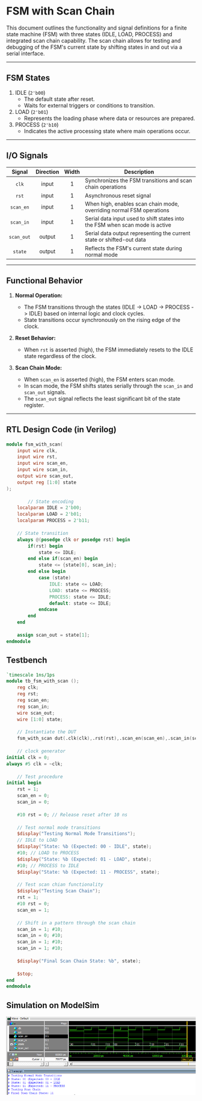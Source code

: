 # FSM with Scan Chain

This document outlines the functionality and signal definitions for a finite state machine (FSM) with three states (IDLE, LOAD, PROCESS) and integrated scan chain capability. The scan chain allows for testing and debugging of the FSM's current state by shifting states in and out via a serial interface.

---

## FSM States
1. IDLE (`2'b00`)
   - The default state after reset.
   - Waits for external triggers or conditions to transition.
2. LOAD (`2'b01`)
   - Represents the loading phase where data or resources are prepared.
3. PROCESS (`2'b10`)
   - Indicates the active processing state where main operations occur.

---

## I/O Signals
|Signal|Direction|Width|Description|
|:----:|:-------:|:---:|-----------|
|`clk`|input|1|Synchronizes the FSM transitions and scan chain operations|
|`rst`|input|1|Asynchronous reset signal|
|`scan_en`|input|1|When high, enables scan chain mode, overriding normal FSM operations|
|`scan_in`|input|1|Serial data input used to shift states into the FSM when scan mode is active|
|`scan_out`|output|1|Serial data output representing the current state or shifted-out data|
|`state`|output|1|Reflects the FSM's current state during normal mode|

---

## Functional Behavior
1. **Normal Operation:**
   - The FSM transitions through the states (IDLE -> LOAD -> PROCESS -> IDLE) based on internal logic and clock cycles.
   - State transitions occur synchronously on the rising edge of the clock.

2. **Reset Behavior:**
   - When `rst` is asserted (high), the FSM immediately resets to the IDLE state regardless of the clock.

3. **Scan Chain Mode:**
   - When `scan_en` is asserted (high), the FSM enters scan mode.
   - In scan mode, the FSM shifts states serially through the `scan_in` and `scan_out` signals.
   - The `scan_out` signal reflects the least significant bit of the state register.


---

## RTL Design Code (in Verilog)
```Verilog
module fsm_with_scan(
	input wire clk,
	input wire rst,
	input wire scan_en,
	input wire scan_in,
	output wire scan_out,
	output reg [1:0] state
);

		// State encoding 
	localparam IDLE = 2'b00;
	localparam LOAD = 2'b01;
	localparam PROCESS = 2'b11;
	
	// State transition 
	always @(posedge clk or posedge rst) begin 
		if(rst) begin 
			state <= IDLE;
		end else if(scan_en) begin 
			state <= {state[0], scan_in};
		end else begin 
			case (state)
				IDLE: state <= LOAD;
				LOAD: state <= PROCESS;
				PROCESS: state <= IDLE;
				default: state <= IDLE;
			endcase 
		end
	end 

	assign scan_out = state[1];
endmodule
```

## Testbench
```Verilog
`timescale 1ns/1ps
module tb_fsm_with_scan ();
	reg clk;
	reg rst;
	reg scan_en;
	reg scan_in;
	wire scan_out;
	wire [1:0] state;
	
	// Instantiate the DUT
	fsm_with_scan dut(.clk(clk),.rst(rst),.scan_en(scan_en),.scan_in(scan_in),.scan_out(scan_out),.state(state));
	
	// clock generator 
initial clk = 0;
always #5 clk = ~clk;

	// Test procedure 
initial begin 
	rst = 1; 
	scan_en = 0;
	scan_in = 0;
	
	#10 rst = 0; // Release reset after 10 ns
	
	// Test normal mode transitions
	$display("Testing Normal Mode Transitions");
	// IDLE to LOAD 
	$display("State: %b (Expected: 00 - IDLE", state);
	#10; // LOAD to PROCESS
	$display("State: %b (Expected: 01 - LOAD", state);
	#10; // PROCESS to IDLE 
	$display("State: %b (Expected: 11 - PROCESS", state);
	
	// Test scan chian functionality 
	$display("Testing Scan Chain");
	rst = 1;
	#10 rst = 0; 
	scan_en = 1; 
	
	// Shift in a pattern through the scan chain
	scan_in = 1; #10;
	scan_in = 0; #10;
	scan_in = 1; #10;
	scan_in = 1; #10;
	
	$display("Final Scan Chain State: %b", state);

	$stop;
end 
endmodule 
```

## Simulation on ModelSim
![Simulation on ModelSim](media/simulation.png)

